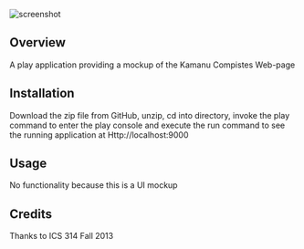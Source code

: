 ![screenshot](https://raw.github.com/andrewpw/PlayResponsiveKamanu/master/doc/mockup.png)

Overview
--------
A play application providing a mockup of the Kamanu Compistes Web-page

Installation
------------
Download the zip file from GitHub, unzip, cd into directory, invoke the play command to enter the play console and execute the run command to see the running application at Http://localhost:9000

Usage
-----
No functionality because this is a UI mockup

Credits
-------
Thanks to ICS 314 Fall 2013
